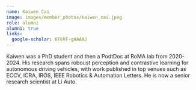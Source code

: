 ```yaml
---
name: Kaiwen Cai
image: images/member_photos/kaiwen_cai.jpeg
role: alumni
alumni: true
links:
  google-scholar: 8T6VF-gAAAAJ
---
```


Kaiwen was a PhD student and then a PodtDoc at RoMA lab from 2020-2024. His research spans roboust perception and contrastive learning for autonomous driving vehicles, with work published in top venues such as ECCV, ICRA, IROS, IEEE Robotics & Automation Letters.
He is now a senior research scientist at Li Auto.